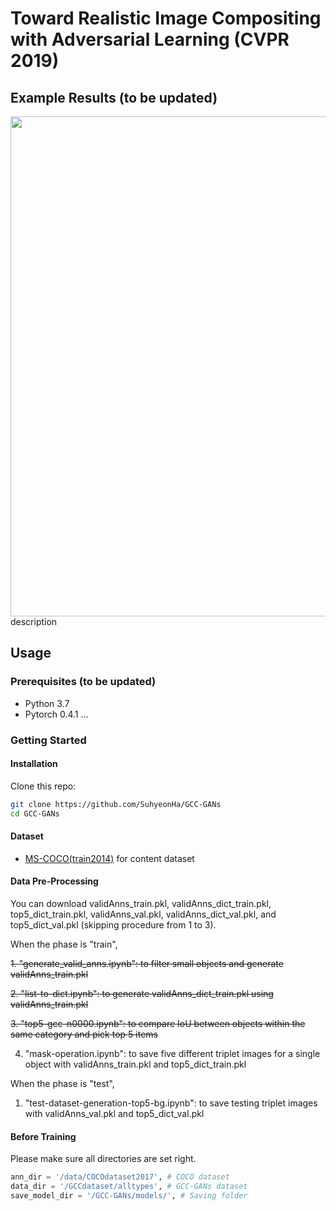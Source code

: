 # Toward Realistic Image Compositing with Adversarial Learning (CVPR 2019)

## Example Results (to be updated)
<img src="imgs/single_results.jpg" width="800"></img>
description

## Usage
### Prerequisites (to be updated)
- Python 3.7
- Pytorch 0.4.1
...

### Getting Started
#### Installation
Clone this repo:
```bash
git clone https://github.com/SuhyeonHa/GCC-GANs
cd GCC-GANs
```
#### Dataset
- [MS-COCO(train2014)](http://images.cocodataset.org/zips/train2014.zip) for content dataset

#### Data Pre-Processing
You can download validAnns_train.pkl, validAnns_dict_train.pkl, top5_dict_train.pkl, validAnns_val.pkl, validAnns_dict_val.pkl, and top5_dict_val.pkl (skipping procedure from 1 to 3).

When the phase is "train",

~~1. "generate_valid_anns.ipynb": to filter small objects and generate validAnns_train.pkl~~

~~2. "list-to-dict.ipynb": to generate validAnns_dict_train.pkl using validAnns_train.pkl~~

~~3. "top5-gcc-n0000.ipynb": to compare IoU between objects within the same category and pick top 5 items~~

4. "mask-operation.ipynb": to save five different triplet images for a single object with validAnns_train.pkl and top5_dict_train.pkl

When the phase is "test",

1. "test-dataset-generation-top5-bg.ipynb": to save testing triplet images with validAnns_val.pkl and top5_dict_val.pkl

#### Before Training
Please make sure all directories are set right.
```python
ann_dir = '/data/COCOdataset2017', # COCO dataset
data_dir = '/GCCdataset/alltypes', # GCC-GANs dataset
save_model_dir = '/GCC-GANs/models/', # Saving folder
```
